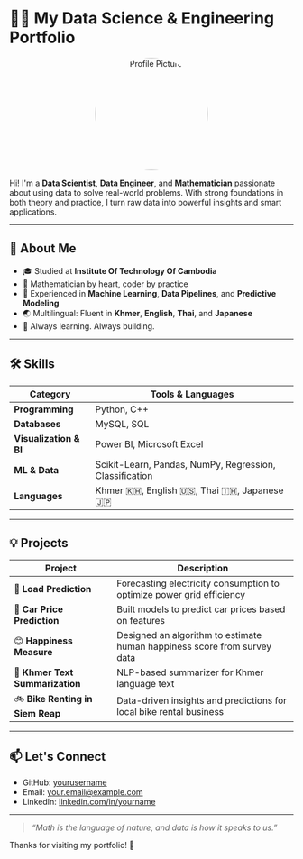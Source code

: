 # 👨‍💻 My Data Science & Engineering Portfolio

<p align="center">
  <img src="profile.jpg" alt="Profile Picture" width="200" style="border-radius: 50%;">
</p>

Hi! I'm a **Data Scientist**, **Data Engineer**, and **Mathematician** passionate about using data to solve real-world problems. With strong foundations in both theory and practice, I turn raw data into powerful insights and smart applications.

---

## 🚀 About Me

- 🎓 Studied at **Institute Of Technology Of Cambodia**
- 🔢 Mathematician by heart, coder by practice  
- 💼 Experienced in **Machine Learning**, **Data Pipelines**, and **Predictive Modeling**  
- 🌏 Multilingual: Fluent in **Khmer**, **English**, **Thai**, and **Japanese**  
- 🌟 Always learning. Always building.

---

## 🛠️ Skills

| Category | Tools & Languages |
|---------|------------------|
| **Programming** | Python, C++ |
| **Databases** | MySQL, SQL |
| **Visualization & BI** | Power BI, Microsoft Excel |
| **ML & Data** | Scikit-Learn, Pandas, NumPy, Regression, Classification |
| **Languages** | Khmer 🇰🇭, English 🇺🇸, Thai 🇹🇭, Japanese 🇯🇵 |

---

## 💡 Projects

| Project | Description |
|--------|-------------|
| 🔋 **Load Prediction** | Forecasting electricity consumption to optimize power grid efficiency |
| 🚗 **Car Price Prediction** | Built models to predict car prices based on features |
| 😊 **Happiness Measure** | Designed an algorithm to estimate human happiness score from survey data |
| 📰 **Khmer Text Summarization** | NLP-based summarizer for Khmer language text |
| 🚲 **Bike Renting in Siem Reap** | Data-driven insights and predictions for local bike rental business |

---

## 📫 Let's Connect

- GitHub: [yourusername](https://github.com/yourusername)
- Email: your.email@example.com
- LinkedIn: [linkedin.com/in/yourname](https://linkedin.com/in/yourname)

---

> _“Math is the language of nature, and data is how it speaks to us.”_

Thanks for visiting my portfolio! 🌟
